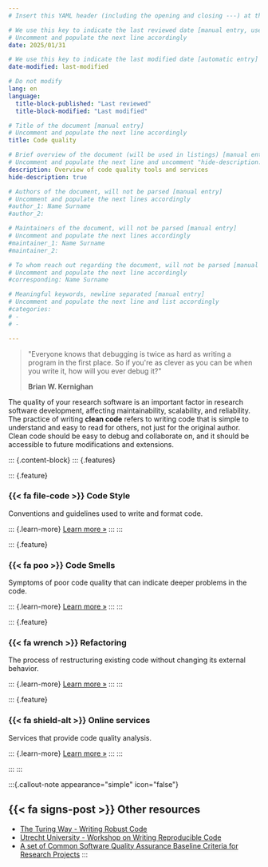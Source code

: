 ```yaml
---
# Insert this YAML header (including the opening and closing ---) at the beginning of the document and fill it out accordingly

# We use this key to indicate the last reviewed date [manual entry, use MM/DD/YYYY]
# Uncomment and populate the next line accordingly
date: 2025/01/31

# We use this key to indicate the last modified date [automatic entry]
date-modified: last-modified

# Do not modify
lang: en
language: 
  title-block-published: "Last reviewed"
  title-block-modified: "Last modified"

# Title of the document [manual entry]
# Uncomment and populate the next line accordingly
title: Code quality

# Brief overview of the document (will be used in listings) [manual entry]
# Uncomment and populate the next line and uncomment "hide-description: true".
description: Overview of code quality tools and services
hide-description: true

# Authors of the document, will not be parsed [manual entry]
# Uncomment and populate the next lines accordingly
#author_1: Name Surname
#author_2:

# Maintainers of the document, will not be parsed [manual entry]
# Uncomment and populate the next lines accordingly
#maintainer_1: Name Surname
#maintainer_2:

# To whom reach out regarding the document, will not be parsed [manual entry]
# Uncomment and populate the next line accordingly
#corresponding: Name Surname

# Meaningful keywords, newline separated [manual entry]
# Uncomment and populate the next line and list accordingly
#categories: 
# - 
# - 

---
```


>"Everyone knows that debugging is twice as hard as writing a program in the first place. So if you're as clever as you can be when you write it, how will you ever debug it?"
>
> **Brian W. Kernighan**

The quality of your research software is an important factor in research software development, affecting maintainability, scalability, and reliability. The practice of writing **clean code** refers to writing code that is simple to understand and easy to read for others, not just for the original author. Clean code should be easy to debug and collaborate on, and it should be accessible to future modifications and extensions. 

::: {.content-block}
::: {.features}

::: {.feature}
### {{< fa file-code >}} Code Style
Conventions and guidelines used to write and format code.

::: {.learn-more}
[Learn more »](./code_style.md)
:::
:::

::: {.feature}
### {{< fa poo >}} Code Smells
Symptoms of poor code quality that can indicate deeper problems in the code.

::: {.learn-more}
[Learn more »](./code_smells.md)
:::
:::

::: {.feature}
### {{< fa wrench >}} Refactoring
The process of restructuring existing code without changing its external behavior.

::: {.learn-more}
[Learn more »](./refactoring.md)
:::
:::

::: {.feature}
### {{< fa shield-alt >}} Online services
Services that provide code quality analysis.

::: {.learn-more}
[Learn more »](./online_services.md)
:::
:::

:::
:::

:::{.callout-note appearance="simple" icon="false"}
## {{< fa signs-post >}} Other resources
- [The Turing Way - Writing Robust Code](https://the-turing-way.netlify.app/reproducible-research/code-quality/code-quality-robust.html?highlight=error)
- [Utrecht University - Workshop on Writing Reproducible Code](https://utrechtuniversity.github.io/workshop-computational-reproducibility/)
- [A set of Common Software Quality Assurance Baseline Criteria for Research Projects](https://indigo-dc.github.io/sqa-baseline/)
:::
